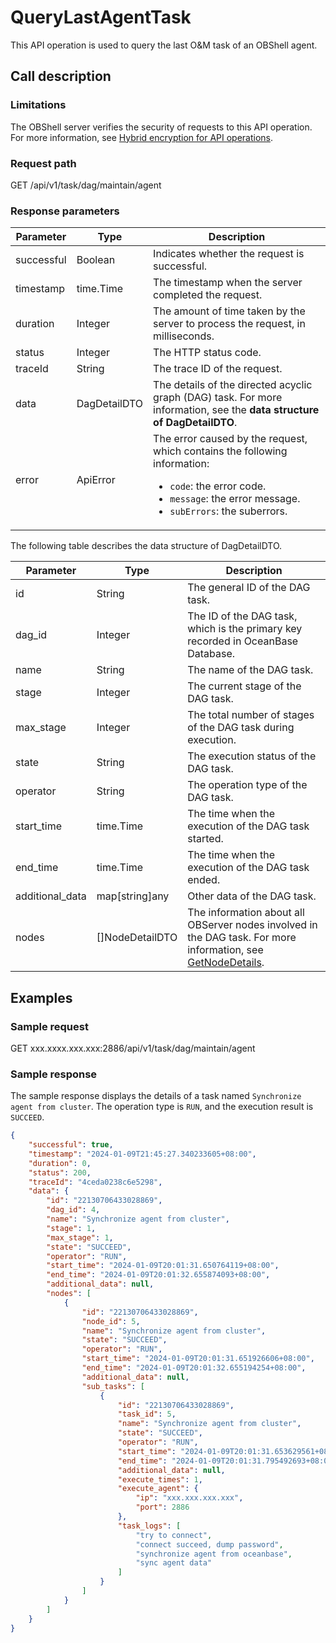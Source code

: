 # QueryLastAgentTask

This API operation is used to query the last O&M task of an OBShell agent.

## Call description

### Limitations

The OBShell server verifies the security of requests to this API operation. For more information, see [Hybrid encryption for API operations](200.api-hybrid-encryption.md).

### Request path

GET /api/v1/task/dag/maintain/agent

### Response parameters

| Parameter | Type | Description |
| --- | --- | --- |
| successful | Boolean | Indicates whether the request is successful.  |
| timestamp | time.Time | The timestamp when the server completed the request.  |
| duration | Integer | The amount of time taken by the server to process the request, in milliseconds.  |
| status | Integer | The HTTP status code.  |
| traceId | String | The trace ID of the request.  |
| data | DagDetailDTO | The details of the directed acyclic graph (DAG) task. For more information, see the **data structure of DagDetailDTO**.  |
| error | ApiError | The error caused by the request, which contains the following information:<ul><li>`code`: the error code. </li><li>`message`: the error message. </li><li>`subErrors`: the suberrors. </li></ul> |

The following table describes the data structure of DagDetailDTO.

| Parameter | Type | Description |
| --- | --- | --- |
| id | String | The general ID of the DAG task.  |
| dag_id | Integer | The ID of the DAG task, which is the primary key recorded in OceanBase Database.  |
| name | String | The name of the DAG task.  |
| stage | Integer | The current stage of the DAG task.  |
| max_stage | Integer | The total number of stages of the DAG task during execution.  |
| state | String | The execution status of the DAG task.  |
| operator | String | The operation type of the DAG task.  |
| start_time | time.Time | The time when the execution of the DAG task started.  |
| end_time | time.Time | The time when the execution of the DAG task ended.  |
| additional_data | map[string]any | Other data of the DAG task.  |
| nodes | []NodeDetailDTO | The information about all OBServer nodes involved in the DAG task. For more information, see [GetNodeDetails](2100.get-node-detail.md).  |

## Examples

### Sample request

GET xxx.xxxx.xxx.xxx:2886/api/v1/task/dag/maintain/agent

### Sample response

The sample response displays the details of a task named `Synchronize agent from cluster`. The operation type is `RUN`, and the execution result is `SUCCEED`.

```json
{
    "successful": true,
    "timestamp": "2024-01-09T21:45:27.340233605+08:00",
    "duration": 0,
    "status": 200,
    "traceId": "4ceda0238c6e5298",
    "data": {
        "id": "22130706433028869",
        "dag_id": 4,
        "name": "Synchronize agent from cluster",
        "stage": 1,
        "max_stage": 1,
        "state": "SUCCEED",
        "operator": "RUN",
        "start_time": "2024-01-09T20:01:31.650764119+08:00",
        "end_time": "2024-01-09T20:01:32.655874093+08:00",
        "additional_data": null,
        "nodes": [
            {
                "id": "22130706433028869",
                "node_id": 5,
                "name": "Synchronize agent from cluster",
                "state": "SUCCEED",
                "operator": "RUN",
                "start_time": "2024-01-09T20:01:31.651926606+08:00",
                "end_time": "2024-01-09T20:01:32.655194254+08:00",
                "additional_data": null,
                "sub_tasks": [
                    {
                        "id": "22130706433028869",
                        "task_id": 5,
                        "name": "Synchronize agent from cluster",
                        "state": "SUCCEED",
                        "operator": "RUN",
                        "start_time": "2024-01-09T20:01:31.653629561+08:00",
                        "end_time": "2024-01-09T20:01:31.795492693+08:00",
                        "additional_data": null,
                        "execute_times": 1,
                        "execute_agent": {
                            "ip": "xxx.xxx.xxx.xxx",
                            "port": 2886
                        },
                        "task_logs": [
                            "try to connect",
                            "connect succeed, dump password",
                            "synchronize agent from oceanbase",
                            "sync agent data"
                        ]
                    }
                ]
            }
        ]
    }
}
```
